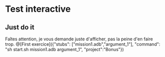 # Test interactive

## Just do it

Faîtes attention, je vous demande juste d'afficher, pas la peine d'en faire trop. 
@[First exercice]({"stubs": ["mission1.adb","argument_1"], "command": "sh start.sh mission1.adb argument_1", "project":"Bonus"})
